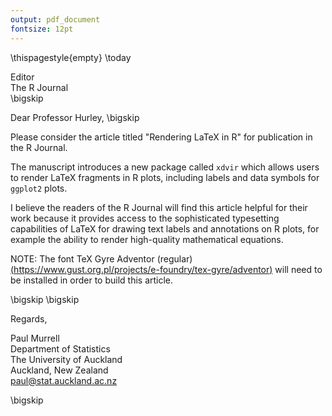```yaml
---
output: pdf_document
fontsize: 12pt
---
```


\thispagestyle{empty}
\today

Editor   
The R Journal  
\bigskip

Dear Professor Hurley,
\bigskip

Please consider the article titled "Rendering LaTeX in R" for publication in the
R Journal.

The manuscript introduces a new package called `xdvir` which allows users to
render LaTeX fragments in R plots, including labels and data symbols for
`ggplot2` plots.

I believe the readers of the R Journal will find this article helpful for their
work because it provides access to the sophisticated typesetting capabilities of
LaTeX for drawing text labels and annotations on R plots, for example the
ability to render high-quality mathematical equations.

NOTE: The font TeX Gyre Adventor (regular) 
[(https://www.gust.org.pl/projects/e-foundry/tex-gyre/adventor)](https://www.gust.org.pl/projects/e-foundry/tex-gyre/adventor)
will need to be installed in order to build this article.

\bigskip
\bigskip

Regards,
    
    
    
Paul Murrell  
Department of Statistics  
The University of Auckland  
Auckland, New Zealand  
paul@stat.auckland.ac.nz    

\bigskip

